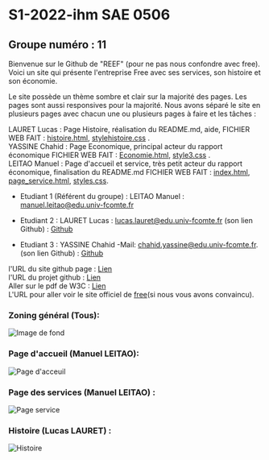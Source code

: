 # S1-2022-ihm SAE 0506
## Groupe numéro : 11

Bienvenue sur le Github de "REEF" (pour ne pas nous confondre avec free). Voici un site qui présente l'entreprise Free avec ses services, son histoire et son économie.

Le site possède un thème sombre et clair sur la majorité des pages. Les pages sont aussi responsives pour la majorité. Nous avons séparé le site en plusieurs pages avec chacun une ou plusieurs pages à faire et les tâches :    
  
LAURET Lucas : Page Histoire, réalisation du README.md, aide, FICHIER WEB FAIT : [histoire.html](https://github.com/mleitao2-iut90/s1-2022-ihm/blob/main/histoire.html), [stylehistoire.css](https://github.com/mleitao2-iut90/s1-2022-ihm/blob/main/css/stylehistoire.css) .  
YASSINE Chahid : Page Economique, principal acteur du rapport économique FICHIER WEB FAIT : [Economie.html](https://github.com/mleitao2-iut90/s1-2022-ihm/blob/main/Economie.html), [style3.css](https://github.com/mleitao2-iut90/s1-2022-ihm/blob/main/css/style3.css) .  
LEITAO Manuel : Page d'accueil et service, très petit acteur du rapport économique, finalisation du README.md FICHIER WEB FAIT : [index.html](https://github.com/mleitao2-iut90/s1-2022-ihm/blob/main/index.html), [page_service.html](https://github.com/mleitao2-iut90/s1-2022-ihm/blob/main/page_service.html), [styles.css](https://github.com/mleitao2-iut90/s1-2022-ihm/blob/main/css/styles.css).  

* Etudiant 1 (Référent du groupe) : LEITAO Manuel : manuel.leitao@edu.univ-fcomte.fr  
  
* Etudiant 2 : LAURET Lucas : lucas.lauret@edu.univ-fcomte.fr (son lien Github) : [Github](https://github.com/llauret-iut90)
   
* Etudiant 3 : YASSINE Chahid -Mail: chahid.yassine@edu.univ-fcomte.fr. (son lien Github) :  [Github](https://github.com/cyassine-iut90) 

l'URL du site github page : [Lien](https://mleitao2-iut90.github.io/s1-2022-ihm/)  
l'URL du projet github : [Lien](https://github.com/mleitao2-iut90/s1-2022-ihm)  
Aller sur le pdf de W3C : [Lien](https://github.com/mleitao2-iut90/s1-2022-ihm/blob/main/doc/rapport%20W3C.pdf)  
L'URL pour aller voir le site officiel de [free](https://www.free.fr/freebox/)(si nous vous avons convaincu).

### Zoning général (Tous): 
![Image de fond](Images/Zoning.jpg)
### Page d'accueil (Manuel LEITAO):
![Page d'acceuil](Images/Menu.png)
### Page des services (Manuel LEITAO) :
![Page service](Images/Services.png)
### Histoire (Lucas LAURET) :
![Histoire](Images/Histoire.png)
